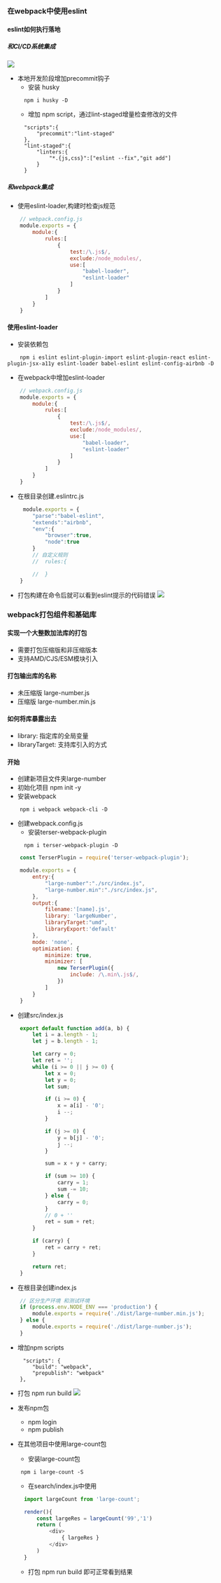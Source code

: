 <!--
 * @Author: your name
 * @Date: 2020-03-16 21:38:15
 * @LastEditTime: 2020-03-22 15:42:54
 * @LastEditors: Please set LastEditors
 * @Description: In User Settings Edit
 * @FilePath: /webpack/02_demo/README.md
 -->
### 在webpack中使用eslint
#### eslint如何执行落地
##### 和CI/CD系统集成
![](./images/cicd.png)

+ 本地开发阶段增加precommit钩子
  - 安装 husky
  ```
    npm i husky -D
  ```
  - 增加 npm script，通过lint-staged增量检查修改的文件
  ```
    "scripts":{
        "precommit":"lint-staged"
    },
    "lint-staged":{
        "linters:{
            "*.{js,css}":["eslint --fix","git add"]
        }
    }
  ```
##### 和webpack集成
+ 使用eslint-loader,构建时检查js规范
```js
    // webpack.config.js
    module.exports = {
        module:{
            rules:[
                {
                    test:/\.js$/,
                    exclude:/node_modules/,
                    use:[
                        "babel-loader",
                        "eslint-loader"
                    ]
                }
            ]
        }
    }
```

#### 使用eslint-loader
+ 安装依赖包
```
    npm i eslint eslint-plugin-import eslint-plugin-react eslint-plugin-jsx-a11y eslint-loader babel-eslint eslint-config-airbnb -D
```

+ 在webpack中增加eslint-loader
```js
    // webpack.config.js
    module.exports = {
        module:{
            rules:[
                {
                    test:/\.js$/,
                    exclude:/node_modules/,
                    use:[
                        "babel-loader",
                        "eslint-loader"
                    ]
                }
            ]
        }
    }
```

+ 在根目录创建.eslintrc.js
```js
     module.exports = {
        "parse":"babel-eslint",
        "extends":"airbnb",
        "env":{
            "browser":true,
            "node":true
        }
        // 自定义规则
        //  rules:{

        //  }
    }
```

+ 打包构建在命令后就可以看到eslint提示的代码错误
![](./images/eslint_error.png)


### webpack打包组件和基础库
#### 实现一个大整数加法库的打包
+ 需要打包压缩版和非压缩版本
+ 支持AMD/CJS/ESM模块引入

#### 打包输出库的名称
+ 未压缩版 large-number.js
+ 压缩版 large-number.min.js

#### 如何将库暴露出去
+ library: 指定库的全局变量
+ libraryTarget: 支持库引入的方式

#### 开始
+ 创建新项目文件夹large-number
+ 初始化项目 npm init -y
+ 安装webpack
```
    npm i webpack webpack-cli -D
```
+ 创建webpack.config.js
  - 安装terser-webpack-plugin
  ```
    npm i terser-webpack-plugin -D
  ```
```js
    const TerserPlugin = require('terser-webpack-plugin');

    module.exports = {
        entry:{
            "large-number":"./src/index.js",
            "large-number.min":"./src/index.js",
        },
        output:{
            filename:'[name].js',
            library: 'largeNumber',
            libraryTarget:"umd",
            libraryExport:'default'
        },
        mode: 'none',
        optimization: {
            minimize: true,
            minimizer: [
                new TerserPlugin({
                    include: /\.min\.js$/,
                })
            ]
        }
    }
```

+ 创建src/index.js
```js
    export default function add(a, b) {
        let i = a.length - 1;
        let j = b.length - 1;

        let carry = 0;
        let ret = '';
        while (i >= 0 || j >= 0) {
            let x = 0;
            let y = 0;
            let sum;

            if (i >= 0) {
                x = a[i] - '0';
                i --;
            }

            if (j >= 0) {
                y = b[j] - '0';
                j --;
            }

            sum = x + y + carry;

            if (sum >= 10) {
                carry = 1;
                sum -= 10;
            } else {
                carry = 0;
            }
            // 0 + ''
            ret = sum + ret;
        }

        if (carry) {
            ret = carry + ret;
        }

        return ret;
    }
```

+ 在根目录创建index.js
```js
    // 区分生产环境 和测试环境
    if (process.env.NODE_ENV === 'production') {
        module.exports = require('./dist/large-number.min.js');
    } else {
        module.exports = require('./dist/large-number.js');
    }
```

+ 增加npm scripts
```
     "scripts": {
        "build": "webpack",
        "prepublish": "webpack"
    },
```

+ 打包 npm run build
![](./iamges/large-count.png)

+ 发布npm包
  - npm login
  - npm publish

+ 在其他项目中使用large-count包
  - 安装large-count包
  ```
   npm i large-count -S
  ```
  - 在search/index.js中使用
  ```js
    import largeCount from 'large-count';

    render(){
        const largeRes = largeCount('99','1')
        return (
            <div>
                { largeRes }
            </div>
        )
    }
  ```
  - 打包 npm run build 即可正常看到结果
  